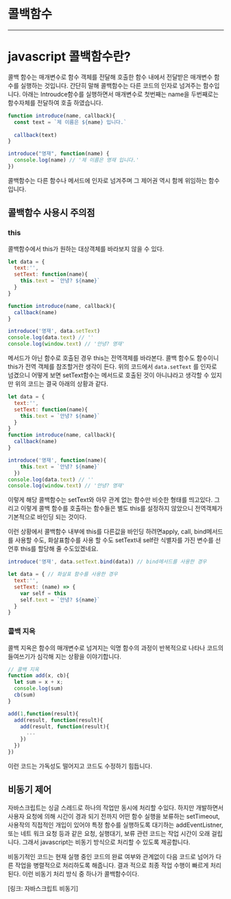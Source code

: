 # 콜백함수

---

# javascript 콜백함수란?

콜백 함수는 매개변수로 함수 객체를 전달해 호출한 함수 내에서 전달받은 매개변수 함수를 실행하는 것입니다. 간단히 말해 콜백함수는 다른 코드의 인자로 넘겨주는 함수입니다. 아래는 Introudce함수를 실행하면서 매개변수로 첫번째는 name을 두번째로는 함수자체를 전달하여 호출 하였습니다.

```jsx
function introduce(name, callback){
  const text = `제 이름은 ${name} 입니다.`
  
  callback(text)
}

introduce("영재", function(name) {
  console.log(name) // '제 이름은 영재 입니다.'
})
```

콜백함수는 다른 함수나 메서드에 인자로 넘겨주며 그 제어권 역시 함께 위임하는 함수입니다.

## 콜백함수 사용시 주의점

### this

콜백함수에서 this가 원하는 대상객체를 바라보지 않을 수 있다.

```jsx
let data = {
  text:'',
  setText: function(name){
    this.text = `안녕? ${name}`
  }
}

function introduce(name, callback){
  callback(name)
}

introduce('영재', data.setText)
console.log(data.text) // ''
console.log(window.text) // '안녕? 영재'
```

메서드가 아닌 함수로 호출된 경우 this는 전역객체를 바라본다. 콜백 함수도 함수이니 this가 전역 객체를 참조할거란 생각이 든다. 위의 코드에서 `data.setText` 를 인자로 넘겼으니 어떻게 보면 setText함수는 메서드로 호출된 것이 아니냐라고 생각할 수 있지만 위의 코드는 결국 아래의 상황과 같다.

```jsx
let data = {
  text:'',
  setText: function(name){
    this.text = `안녕? ${name}`
  }
} 
function introduce(name, callback){
  callback(name)
}

introduce('영재', function(name){
    this.text = `안녕? ${name}`
  })
console.log(data.text) // ''
console.log(window.text) // '안녕? 영재'
```

이렇게 해당 콜백함수는 setText와 아무 관계 없는 함수만 비슷한 형태를 띄고있다. 그리고 이렇게 콜백 함수를 호출하는 함수들은 별도 this를 설정하지 않았으니 전역객체가 기본적으로 바인딩 되는 것이다.

이런 상황에서 콜백함수 내부에 this를 다른값을 바인딩 하려면apply, call, bind메서드를 사용할 수도, 화살표함수를 사용 할 수도 setText내 self란 식별자를 가진 변수를 선언후 this를 할당해 줄 수도있겠네요.

```jsx
introduce('영재', data.setText.bind(data)) // bind메서드를 사용한 경우
```

```jsx
let data = { // 화살표 함수를 사용한 경우
  text:'',
  setText: (name) => {
    var self = this
    self.text = `안녕? ${name}`
  }
}
```

### 콜백 지옥

콜백 지옥은 함수의 매개변수로 넘겨지는 익명 함수의 과정이 반복적으로 나타나 코드의 들여쓰기가 심각해 지는 상황을 이야기합니다.

```jsx
// 콜백 지옥
function add(x, cb){
  let sum = x + x;
  console.log(sum)
  cb(sum)
}

add(1,function(result){
  add(result, function(result){
    add(result, function(result){
      ...
    })
  })
})
```

이런 코드는 가독성도 떨어지고 코드도 수정하기 힘듭니다.

## 비동기 제어

자바스크립트는 싱글 스레드로 하나의 작업만 동시에 처리할 수있다. 하지만 개발하면서 사용자 요청에 의해 시간이 경과 되기 전까지 어떤 함수 실행을 보류하는 setTimeout, 사용작의 직접적인 개입이 있어야 특정 함수를 실행하도록 대기하는 addEventListner, 또는 네트 워크 요청 등과 같은 요청, 실행대기, 보류 관련 코드는 작업 시간이 오래 걸립니다. 그래서 javascript는 비동기 방식으로 처리할 수 있도록 제공합니다.

비동기적인 코드는 현재 실행 중인 코드의 완료 여부와 관계없이 다음 코드로 넘어가 다른 작업을 병렬적으로 처리하도록 해줍니다. 결과 적으로 최종 작업 수행이 빠르게 처리된다. 이런 비동기 처리 방식 중 하나가 콜백함수이다.

[링크: 자바스크립트 비동기]